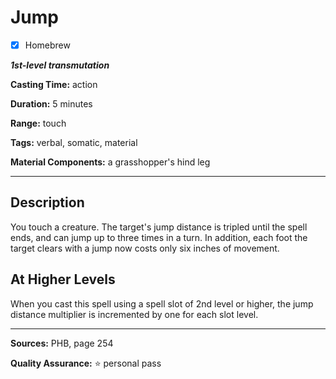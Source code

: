 # Jump

- [x] Homebrew

***1st-level transmutation***

**Casting Time:** action

**Duration:** 5 minutes

**Range:** touch

**Tags:** verbal, somatic, material

**Material Components:** a grasshopper's hind leg

---

## Description
You touch a creature.
The target's jump distance is tripled until the spell ends, and can jump up to three times in a turn.
In addition, each foot the target clears with a jump now costs only six inches of movement.

## At Higher Levels
When you cast this spell using a spell slot of 2nd level or higher, the jump distance multiplier is incremented by one for each slot level.

---

**Sources:** PHB, page 254

**Quality Assurance:** :star: personal pass
